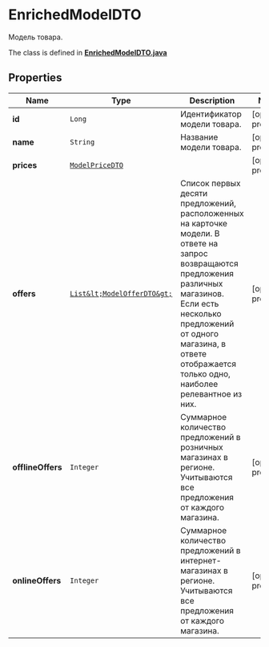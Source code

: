 

# EnrichedModelDTO

Модель товара.

The class is defined in **[EnrichedModelDTO.java](../../src/main/java/org/openapitools/model/EnrichedModelDTO.java)**

## Properties

Name | Type | Description | Notes
------------ | ------------- | ------------- | -------------
**id** | `Long` | Идентификатор модели товара. |  [optional property]
**name** | `String` | Название модели товара. |  [optional property]
**prices** | [`ModelPriceDTO`](ModelPriceDTO.md) |  |  [optional property]
**offers** | [`List&lt;ModelOfferDTO&gt;`](ModelOfferDTO.md) | Список первых десяти предложений, расположенных на карточке модели.  В ответе на запрос возвращаются предложения различных магазинов. Если есть несколько предложений от одного магазина, в ответе отображается только одно, наиболее релевантное из них.  |  [optional property]
**offlineOffers** | `Integer` | Суммарное количество предложений в розничных магазинах в регионе. Учитываются все предложения от каждого магазина. |  [optional property]
**onlineOffers** | `Integer` | Суммарное количество предложений в интернет-магазинах в регионе. Учитываются все предложения от каждого магазина. |  [optional property]








